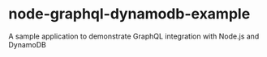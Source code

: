 # node-graphql-dynamodb-example
A sample application to demonstrate GraphQL integration with Node.js and DynamoDB
